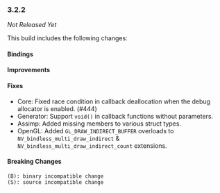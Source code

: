 ### 3.2.2

_Not Released Yet_

This build includes the following changes:

#### Bindings

#### Improvements

#### Fixes

- Core: Fixed race condition in callback deallocation when the debug allocator is enabled. (#444)
- Generator: Support `void()` in callback functions without parameters. 
- Assimp: Added missing members to various struct types.
- OpenGL: Added `GL_DRAW_INDIRECT_BUFFER` overloads to `NV_bindless_multi_draw_indirect` & `NV_bindless_multi_draw_indirect_count` extensions.

#### Breaking Changes

```
(B): binary incompatible change
(S): source incompatible change
```
